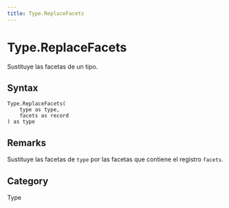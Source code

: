 ```yaml
---
title: Type.ReplaceFacets
---
```


# Type.ReplaceFacets


Sustituye las facetas de un tipo.


## Syntax

```powerquery
Type.ReplaceFacets(
    type as type,
    facets as record
) as type
```


## Remarks

Sustituye las facetas de <code>type</code> por las facetas que contiene el registro <code>facets</code>.



## Category
Type
